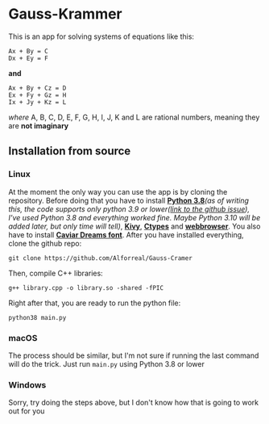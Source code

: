 # Gauss-Krammer

This is an app for solving systems of equations like this:
```
Ax + By = C
Dx + Ey = F
```
**and**
```
Ax + By + Cz = D
Ex + Fy + Gz = H
Ix + Jy + Kz = L
```
*where* A, B, C, D, E, F, G, H, I, J, K and L are rational numbers, meaning they are **not imaginary**

## Installation from source
### Linux
At the moment the only way you can use the app is by cloning the repository. Before doing that you have to install **[Python 3.8](https://www.python.org/downloads/release/python-380/)***(as of writing this, the code supports only python 3.9 or lower([link to the github issue](https://github.com/kivymd/KivyMD/issues/1166#issuecomment-1018337569)), I've used Python 3.8 and everything worked fine. Maybe Python 3.10 will be added later, but only time will tell)*, **[Kivy](https://kivy.org/doc/stable/gettingstarted/installation.html)**, **[Ctypes](https://pypi.org/project/ctypes-callable/)** and **[webbrowser](https://docs.python.org/3/library/webbrowser.html)**. 
You also have to install **[Caviar Dreams font](https://www.dafont.com/caviar-dreams.font)**.
After you have installed everything, clone the github repo:
```
git clone https://github.com/Alforreal/Gauss-Cramer
```
Then, compile C++ libraries:
```
g++ library.cpp -o library.so -shared -fPIC
```
Right after that, you are ready to run the python file:
```
python38 main.py
```
### macOS
The process should be similar, but I'm not sure if running the last command will do the trick. Just run ```main.py``` using Python 3.8 or lower
### Windows
Sorry, try doing the steps above, but I don't know how that is going to work out for you
